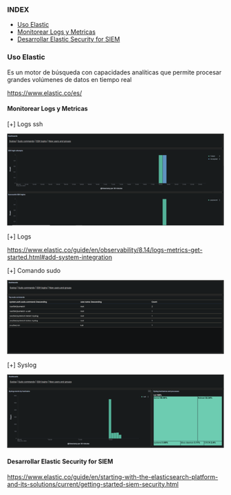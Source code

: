 ### INDEX

- [Uso Elastic](#uso-elastic)
- [Monitorear Logs y Metricas](#monitorear-logs-y-metricas)
- [Desarrollar Elastic Security for SIEM](#desarrollar-elastic-security-for-siem)

### Uso Elastic

Es un motor de búsqueda con capacidades analíticas que permite procesar grandes volúmenes de datos en tiempo real

https://www.elastic.co/es/

#### Monitorear Logs y Metricas

[+] Logs ssh
 
![img](../resources/img1.png)

[+] Logs 

https://www.elastic.co/guide/en/observability/8.14/logs-metrics-get-started.html#add-system-integration

[+] Comando sudo

![img](../resources/img2.png)

[+] Syslog

![img](../resources/img3.png)

#### Desarrollar Elastic Security for SIEM



https://www.elastic.co/guide/en/starting-with-the-elasticsearch-platform-and-its-solutions/current/getting-started-siem-security.html